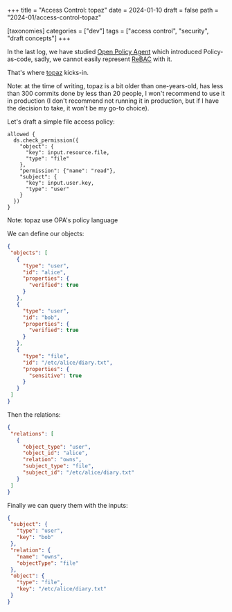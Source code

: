 +++
title = "Access Control: topaz"
date = 2024-01-10
draft = false
path = "2024-01/access-control-topaz"

[taxonomies]
categories = ["dev"]
tags = ["access control", "security", "draft concepts"]
+++

In the last log, we have studied [Open Policy Agent](@/2024-01-07_access-control-opa.md)
which introduced Policy-as-code, sadly, we cannot easily represent [ReBAC](@/2023-12-27_access-control-rebac.md)
with it.

That's where [topaz](https://www.topaz.sh/) kicks-in.

Note: at the time of writing, topaz is a bit older than one-years-old,
has less than 300 commits done by less than 20 people, I won't recommend to
use it in production (I don't recommend not running it in production, but if I
have the decision to take, it won't be my go-to choice).

Let's draft a simple file access policy:

```rego
allowed {
  ds.check_permission({
    "object": {
      "key": input.resource.file,
      "type": "file"
    },
    "permission": {"name": "read"},
    "subject": {
      "key": input.user.key,
      "type": "user"
    }
  })
}
```

Note: topaz use OPA's policy language

We can define our objects:

 ```json
{
  "objects": [
    {
      "type": "user",
      "id": "alice",
      "properties": {
        "verified": true
      }
    },
    {
      "type": "user",
      "id": "bob",
      "properties": {
        "verified": true
      }
    },
    {
      "type": "file",
      "id": "/etc/alice/diary.txt",
      "properties": {
        "sensitive": true
      }
    }
  ]
}
```

Then the relations:

 ```json
{
  "relations": [
    {
      "object_type": "user",
      "object_id": "alice",
      "relation": "owns",
      "subject_type": "file",
      "subject_id": "/etc/alice/diary.txt"
    }
  ]
}
```

Finally we can query them with the inputs:

 ```json
{
  "subject": {
    "type": "user",
    "key": "bob"
  },
  "relation": {
    "name": "owns",
    "objectType": "file"
  },
  "object": {
    "type": "file",
    "key": "/etc/alice/diary.txt"
  }
}
```
